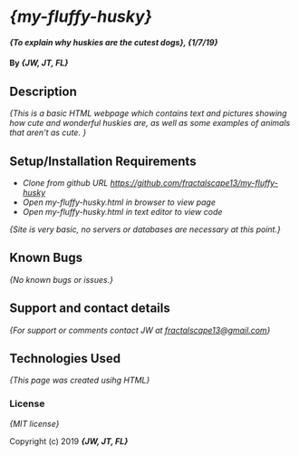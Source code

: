 # _{my-fluffy-husky}_

#### _{To explain why huskies are the cutest dogs}, {1/7/19}_

#### By _**{JW, JT, FL}**_

## Description

_{This is a basic HTML webpage which contains text and pictures showing how cute and wonderful huskies are, as well as some examples of animals that aren't as cute. }_

## Setup/Installation Requirements

* _Clone from github URL https://github.com/fractalscape13/my-fluffy-husky_
* _Open my-fluffy-husky.html in browser to view page_
* _Open my-fluffy-husky.html in text editor to view code_

_{Site is very basic, no servers or databases are necessary at this point.}_

## Known Bugs

_{No known bugs or issues.}_

## Support and contact details

_{For support or comments contact JW at fractalscape13@gmail.com}_

## Technologies Used

_{This page was created usihg HTML}_

### License

*{MIT license}*

Copyright (c) 2019 **_{JW, JT, FL}_**
